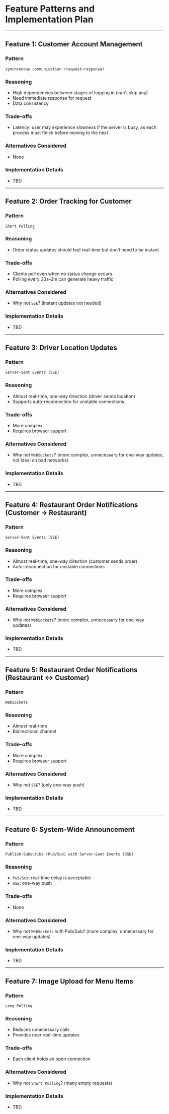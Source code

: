 # Feature Patterns and Implementation Plan

---

## Feature 1: Customer Account Management

### Pattern
`synchronous communication (request–response)`

### Reasoning
- High dependencies between stages of logging in (can't skip any)
- Need immediate response for request
- Data consistency

### Trade-offs
- Latency: user may experience slowness if the server is busy, as each process must finish before moving to the next

### Alternatives Considered
- None

### Implementation Details
- TBD

---

## Feature 2: Order Tracking for Customer

### Pattern
`Short Polling`

### Reasoning
- Order status updates should feel real-time but don’t need to be instant

### Trade-offs
- Clients poll even when no status change occurs
- Polling every 30s–2m can generate heavy traffic

### Alternatives Considered
- Why not `SSE`? (instant updates not needed)

### Implementation Details
- TBD

---

## Feature 3: Driver Location Updates

### Pattern
`Server-Sent Events (SSE)`

### Reasoning
- Almost real-time, one-way direction (driver sends location)
- Supports auto-reconnection for unstable connections

### Trade-offs
- More complex
- Requires browser support

### Alternatives Considered
- Why not `WebSockets`? (more complex, unnecessary for one-way updates, not ideal on bad networks)

### Implementation Details
- TBD

---

## Feature 4: Restaurant Order Notifications (Customer → Restaurant)

### Pattern
`Server-Sent Events (SSE)`

### Reasoning
- Almost real-time, one-way direction (customer sends order)
- Auto-reconnection for unstable connections

### Trade-offs
- More complex
- Requires browser support

### Alternatives Considered
- Why not `WebSockets`? (more complex, unnecessary for one-way updates)

### Implementation Details
- TBD

---

## Feature 5: Restaurant Order Notifications (Restaurant ↔ Customer)

### Pattern
`WebSockets`

### Reasoning
- Almost real-time
- Bidirectional channel

### Trade-offs
- More complex
- Requires browser support

### Alternatives Considered
- Why not `SSE`? (only one-way push)

### Implementation Details
- TBD

---

## Feature 6: System-Wide Announcement

### Pattern
`Publish-Subscribe (Pub/Sub) with Server-Sent Events (SSE)`

### Reasoning
- `Pub/Sub`: real-time delay is acceptable
- `SSE`: one-way push

### Trade-offs
- None

### Alternatives Considered
- Why not `WebSockets` with Pub/Sub? (more complex, unnecessary for one-way updates)

### Implementation Details
- TBD

---

## Feature 7: Image Upload for Menu Items

### Pattern
`Long Polling`

### Reasoning
- Reduces unnecessary calls
- Provides near real-time updates

### Trade-offs
- Each client holds an open connection

### Alternatives Considered
- Why not `Short Polling`? (many empty requests)

### Implementation Details
- TBD
